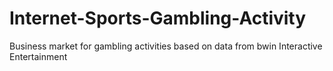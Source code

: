 # Internet-Sports-Gambling-Activity
Business market for gambling activities based on data from bwin Interactive Entertainment
